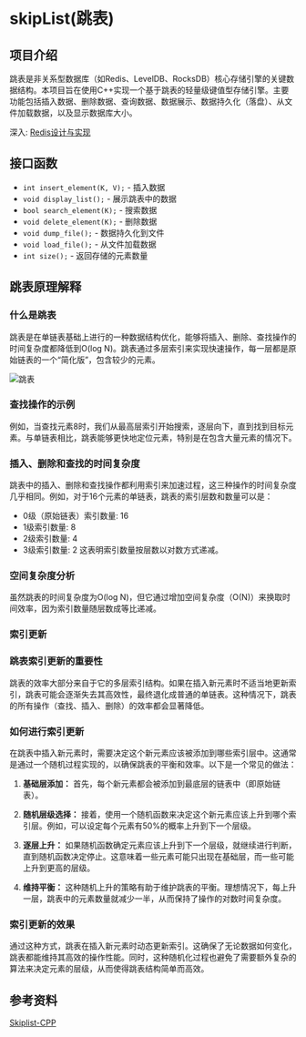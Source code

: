 # skipList(跳表)

## 项目介绍
跳表是非关系型数据库（如Redis、LevelDB、RocksDB）核心存储引擎的关键数据结构。本项目旨在使用C++实现一个基于跳表的轻量级键值型存储引擎。主要功能包括插入数据、删除数据、查询数据、数据展示、数据持久化（落盘）、从文件加载数据，以及显示数据库大小。

深入: [Redis设计与实现](https://redisbook.readthedocs.io/en/latest/index.html)

## 接口函数
- `int insert_element(K, V);` - 插入数据
- `void display_list();` - 展示跳表中的数据
- `bool search_element(K);` - 搜索数据
- `void delete_element(K);` - 删除数据
- `void dump_file();` - 数据持久化到文件
- `void load_file();` - 从文件加载数据
- `int size();` - 返回存储的元素数量

## 跳表原理解释
### 什么是跳表
跳表是在单链表基础上进行的一种数据结构优化，能够将插入、删除、查找操作的时间复杂度都降低到O(log N)。跳表通过多层索引来实现快速操作，每一层都是原始链表的一个“简化版”，包含较少的元素。

![跳表](https://redisbook.readthedocs.io/en/latest/_images/skiplist.png)

### 查找操作的示例
例如，当查找元素8时，我们从最高层索引开始搜索，逐层向下，直到找到目标元素。与单链表相比，跳表能够更快地定位元素，特别是在包含大量元素的情况下。

### 插入、删除和查找的时间复杂度
跳表中的插入、删除和查找操作都利用索引来加速过程，这三种操作的时间复杂度几乎相同。例如，对于16个元素的单链表，跳表的索引层数和数量可以是：
- 0级（原始链表）索引数量: 16
- 1级索引数量: 8
- 2级索引数量: 4
- 3级索引数量: 2
这表明索引数量按层数以对数方式递减。

### 空间复杂度分析
虽然跳表的时间复杂度为O(log N)，但它通过增加空间复杂度（O(N)）来换取时间效率，因为索引数量随层数成等比递减。

### 索引更新

### 跳表索引更新的重要性
跳表的效率大部分来自于它的多层索引结构。如果在插入新元素时不适当地更新索引，跳表可能会逐渐失去其高效性，最终退化成普通的单链表。这种情况下，跳表的所有操作（查找、插入、删除）的效率都会显著降低。

### 如何进行索引更新
在跳表中插入新元素时，需要决定这个新元素应该被添加到哪些索引层中。这通常是通过一个随机过程实现的，以确保跳表的平衡和效率。以下是一个常见的做法：

1. **基础层添加：** 首先，每个新元素都会被添加到最底层的链表中（即原始链表）。

2. **随机层级选择：** 接着，使用一个随机函数来决定这个新元素应该上升到哪个索引层。例如，可以设定每个元素有50%的概率上升到下一个层级。

3. **逐层上升：** 如果随机函数确定元素应该上升到下一个层级，就继续进行判断，直到随机函数决定停止。这意味着一些元素可能只出现在基础层，而一些可能上升到更高的层级。

4. **维持平衡：** 这种随机上升的策略有助于维护跳表的平衡。理想情况下，每上升一层，跳表中的元素数量就减少一半，从而保持了操作的对数时间复杂度。

### 索引更新的效果
通过这种方式，跳表在插入新元素时动态更新索引。这确保了无论数据如何变化，跳表都能维持其高效的操作性能。同时，这种随机化过程也避免了需要额外复杂的算法来决定元素的层级，从而使得跳表结构简单而高效。

## 参考资料

[Skiplist-CPP](https://github.com/youngyangyang04/Skiplist-CPP)
